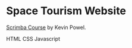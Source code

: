 # Space Tourism Website

[Scrimba Course](https://click.convertkit-mail.com/wvull90kznhgh07wnnb7/48hvheh0m4mvzrcq/aHR0cHM6Ly9zY3JpbWJhLmNvbS9sZWFybi9zcGFjZXRyYXZlbA==) by Kevin Powel.

HTML
CSS
Javascript
